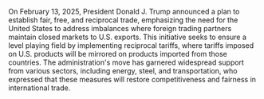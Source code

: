 On February 13, 2025, President Donald J. Trump announced a plan to establish fair, free, and reciprocal trade, emphasizing the need for the United States to address imbalances where foreign trading partners maintain closed markets to U.S. exports. This initiative seeks to ensure a level playing field by implementing reciprocal tariffs, where tariffs imposed on U.S. products will be mirrored on products imported from those countries. The administration's move has garnered widespread support from various sectors, including energy, steel, and transportation, who expressed that these measures will restore competitiveness and fairness in international trade.